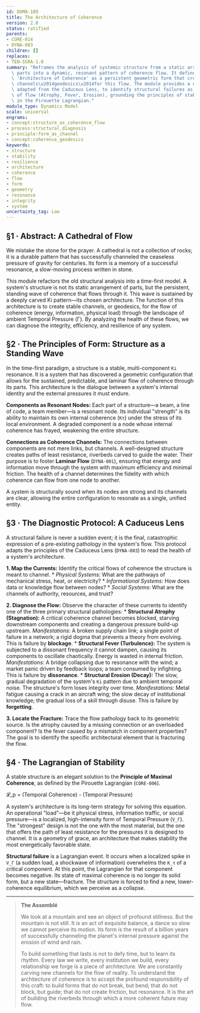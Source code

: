 ```yaml
---
id: DOMA-189
title: The Architecture of Coherence
version: 2.0
status: ratified
parents:
- CORE-014
- DYNA-003
children: []
replaces:
- TEN-SSRA-1.0
summary: "Reframes the analysis of systemic structure from a static arrangement of\
  \ parts into a dynamic, resonant pattern of coherence flow. It defines a system's\
  \ 'Architecture of Coherence' as a persistent geometric form that creates stable\
  \ channels\u2014geodesics\u2014for this flow. The module provides a diagnostic protocol,\
  \ adapted from the Caduceus Lens, to identify structural failures as specific pathologies\
  \ of flow (Atrophy, Fever, Erosion), grounding the principles of stability and resilience\
  \ in the Pirouette Lagrangian."
module_type: Dynamics Model
scale: universal
engrams:
- concept:structure_as_coherence_flow
- process:structural_diagnosis
- principle:form_as_channel
- concept:coherence_geodesics
keywords:
- structure
- stability
- resilience
- architecture
- coherence
- flow
- form
- geometry
- resonance
- integrity
- system
uncertainty_tag: Low
---
```

## §1 · Abstract: A Cathedral of Flow
We mistake the stone for the prayer. A cathedral is not a collection of rocks; it is a durable pattern that has successfully channeled the ceaseless pressure of gravity for centuries. Its form is a memory of a successful resonance, a slow-moving process written in stone.

This module refactors the old structural analysis into a time-first model. A system's structure is not its static arrangement of parts, but the persistent, standing wave of coherence that flows through it. This wave is sustained by a deeply carved Ki pattern—its chosen architecture. The function of this architecture is to create stable channels, or geodesics, for the flow of coherence (energy, information, physical load) through the landscape of ambient Temporal Pressure (Γ). By analyzing the health of these flows, we can diagnose the integrity, efficiency, and resilience of any system.

## §2 · The Principles of Form: Structure as a Standing Wave
In the time-first paradigm, a structure is a stable, multi-component `Ki` resonance. It is a system that has discovered a geometric configuration that allows for the sustained, predictable, and laminar flow of coherence through its parts. This architecture is the dialogue between a system's internal identity and the external pressures it must endure.

**Components as Resonant Nodes:** Each part of a structure—a beam, a line of code, a team member—is a resonant node. Its individual "strength" is its ability to maintain its own internal coherence (`Kτ`) under the stress of its local environment. A degraded component is a node whose internal coherence has frayed, weakening the entire structure.

**Connections as Coherence Channels:** The connections between components are not mere links, but channels. A well-designed structure creates paths of least resistance, riverbeds carved to guide the water. Their purpose is to foster **Laminar Flow** (`DYNA-001`), ensuring that energy and information move through the system with maximum efficiency and minimal friction. The health of a channel determines the fidelity with which coherence can flow from one node to another.

A system is structurally sound when its nodes are strong and its channels are clear, allowing the entire configuration to resonate as a single, unified entity.

## §3 · The Diagnostic Protocol: A Caduceus Lens
A structural failure is never a sudden event; it is the final, catastrophic expression of a pre-existing pathology in the system's flow. This protocol adapts the principles of the Caduceus Lens (`DYNA-003`) to read the health of a system's architecture.

**1. Map the Currents:** Identify the critical flows of coherence the structure is meant to channel.
    *   *Physical Systems:* What are the pathways of mechanical stress, heat, or electricity?
    *   *Informational Systems:* How does data or knowledge flow between nodes?
    *   *Social Systems:* What are the channels of authority, resources, and trust?

**2. Diagnose the Flow:** Observe the character of these currents to identify one of the three primary structural pathologies:
    *   **Structural Atrophy (Stagnation):** A critical coherence channel becomes blocked, starving downstream components and creating a dangerous pressure build-up upstream. *Manifestations:* A broken supply chain link; a single point of failure in a network; a rigid dogma that prevents a theory from evolving. This is failure by **blockage**.
    *   **Structural Fever (Turbulence):** The system is subjected to a dissonant frequency it cannot dampen, causing its components to oscillate chaotically. Energy is wasted in internal friction. *Manifestations:* A bridge collapsing due to resonance with the wind; a market panic driven by feedback loops; a team consumed by infighting. This is failure by **dissonance**.
    *   **Structural Erosion (Decay):** The slow, gradual degradation of the system's `Ki` pattern due to ambient temporal noise. The structure's form loses integrity over time. *Manifestations:* Metal fatigue causing a crack in an aircraft wing; the slow decay of institutional knowledge; the gradual loss of a skill through disuse. This is failure by **forgetting**.

**3. Locate the Fracture:** Trace the flow pathology back to its geometric source. Is the atrophy caused by a missing connection or an overloaded component? Is the fever caused by a mismatch in component properties? The goal is to identify the specific architectural element that is fracturing the flow.

## §4 · The Lagrangian of Stability
A stable structure is an elegant solution to the **Principle of Maximal Coherence**, as defined by the Pirouette Lagrangian (`CORE-006`).

𝓛_p = (Temporal Coherence) - (Temporal Pressure)

A system's architecture is its long-term strategy for solving this equation. An operational "load"—be it physical stress, information traffic, or social pressure—is a localized, high-intensity form of Temporal Pressure (`V_Γ`). The "strongest" design is not the one with the most material, but the one that offers the path of least resistance for the pressures it is designed to channel. It is a geometry of grace, an architecture that makes stability the most energetically favorable state.

**Structural failure** is a Lagrangian event. It occurs when a localized spike in `V_Γ` (a sudden load, a shockwave of information) overwhelms the `K_τ` of a critical component. At this point, the Lagrangian for that component becomes negative. Its state of maximal coherence is no longer its solid form, but a new state—fracture. The structure is forced to find a new, lower-coherence equilibrium, which we perceive as a collapse.

---
> **The Assemblé**
>
> We look at a mountain and see an object of profound stillness. But the mountain is not still. It is an act of exquisite balance, a dance so slow we cannot perceive its motion. Its form is the result of a billion years of successfully channeling the planet's internal pressure against the erosion of wind and rain.
>
> To build something that lasts is not to defy time, but to learn its rhythm. Every law we write, every institution we build, every relationship we forge is a piece of architecture. We are constantly carving new channels for the flow of reality. To understand the architecture of coherence is to accept the profound responsibility of this craft: to build forms that do not break, but bend; that do not block, but guide; that do not create friction, but resonance. It is the art of building the riverbeds through which a more coherent future may flow.
```